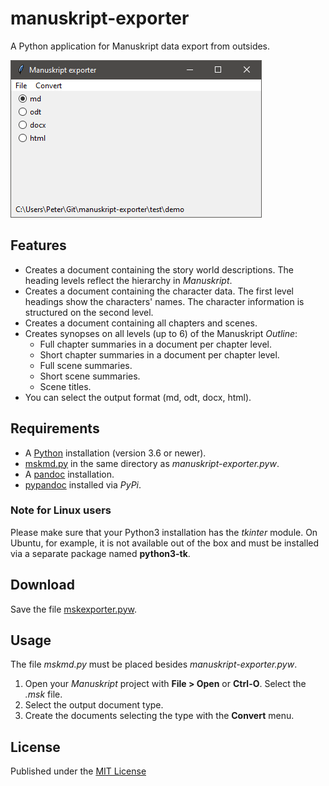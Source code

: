 # manuskript-exporter

A Python application for Manuskript data export from outsides.

![Screenshot](https://raw.githubusercontent.com/peter88213/manuskript-exporter/main/docs/screenshots/screenshot01.png)

## Features

- Creates a document containing the story world descriptions. 
  The heading levels reflect the hierarchy in *Manuskript*. 
- Creates a document containing the character data.
  The first level headings show the characters' names. 
  The character information is structured on the second level.
- Creates a document containing all chapters and scenes.
- Creates synopses on all levels (up to 6) of the Manuskript *Outline*:
    - Full chapter summaries in a document per chapter level.
    - Short chapter summaries in a document per chapter level.
    - Full scene summaries.
    - Short scene summaries.
    - Scene titles.
- You can select the output format (md, odt, docx, html). 

## Requirements

- A [Python](https://www.python.org/) installation (version 3.6 or newer).
- [mskmd.py](https://github.com/peter88213/manuskript_md) in the same directory as *manuskript-exporter.pyw*.
- A [pandoc](https://pandoc.org/) installation.
- [pypandoc](https://github.com/JessicaTegner/pypandoc) installed via *PyPi*.

### Note for Linux users

Please make sure that your Python3 installation has the *tkinter* module. 
On Ubuntu, for example, it is not available out of the box and must be installed via a 
separate package named **python3-tk**. 

## Download

Save the file [mskexporter.pyw](https://raw.githubusercontent.com/peter88213/manuskript-exporter/main/mskexporter/mskexporter.pyw).

## Usage


The file *mskmd.py* must be placed besides *manuskript-exporter.pyw*. 

1. Open your *Manuskript* project with **File > Open** or **Ctrl-O**. Select the *.msk* file.
2. Select the output document type.
3. Create the documents selecting the type with the **Convert** menu. 


## License

Published under the [MIT License](https://opensource.org/licenses/mit-license.php)
